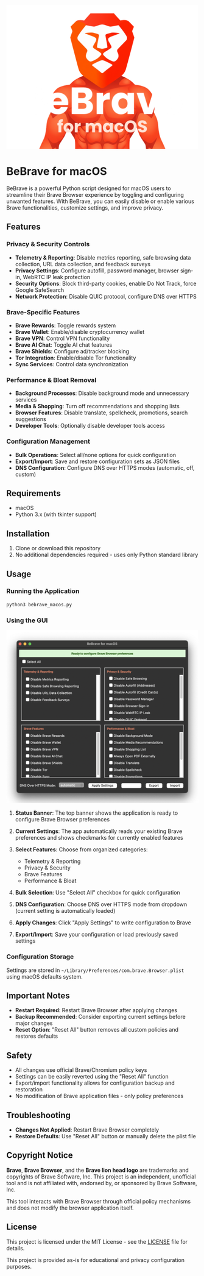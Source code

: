 ![](bebrave.png)

# BeBrave for macOS

BeBrave is a powerful Python script designed for macOS users to streamline their Brave Browser experience by toggling and configuring unwanted features. With BeBrave, you can easily disable or enable various Brave functionalities, customize settings, and improve privacy.

## Features

### Privacy & Security Controls
- **Telemetry & Reporting**: Disable metrics reporting, safe browsing data collection, URL data collection, and feedback surveys
- **Privacy Settings**: Configure autofill, password manager, browser sign-in, WebRTC IP leak protection
- **Security Options**: Block third-party cookies, enable Do Not Track, force Google SafeSearch
- **Network Protection**: Disable QUIC protocol, configure DNS over HTTPS

### Brave-Specific Features
- **Brave Rewards**: Toggle rewards system
- **Brave Wallet**: Enable/disable cryptocurrency wallet
- **Brave VPN**: Control VPN functionality
- **Brave AI Chat**: Toggle AI chat features
- **Brave Shields**: Configure ad/tracker blocking
- **Tor Integration**: Enable/disable Tor functionality
- **Sync Services**: Control data synchronization

### Performance & Bloat Removal
- **Background Processes**: Disable background mode and unnecessary services
- **Media & Shopping**: Turn off recommendations and shopping lists
- **Browser Features**: Disable translate, spellcheck, promotions, search suggestions
- **Developer Tools**: Optionally disable developer tools access

### Configuration Management
- **Bulk Operations**: Select all/none options for quick configuration
- **Export/Import**: Save and restore configuration sets as JSON files
- **DNS Configuration**: Configure DNS over HTTPS modes (automatic, off, custom)

## Requirements

- macOS
- Python 3.x (with tkinter support)

## Installation

1. Clone or download this repository
2. No additional dependencies required - uses only Python standard library

## Usage

### Running the Application

```bash
python3 bebrave_macos.py
```

### Using the GUI

![](screenshot.png)

1. **Status Banner**: The top banner shows the application is ready to configure Brave Browser preferences

2. **Current Settings**: The app automatically reads your existing Brave preferences and shows checkmarks for currently enabled features

3. **Select Features**: Choose from organized categories:
   - Telemetry & Reporting
   - Privacy & Security
   - Brave Features
   - Performance & Bloat

4. **Bulk Selection**: Use "Select All" checkbox for quick configuration

5. **DNS Configuration**: Choose DNS over HTTPS mode from dropdown (current setting is automatically loaded)

6. **Apply Changes**: Click "Apply Settings" to write configuration to Brave

7. **Export/Import**: Save your configuration or load previously saved settings

### Configuration Storage

Settings are stored in `~/Library/Preferences/com.brave.Browser.plist` using macOS defaults system.

## Important Notes

- **Restart Required**: Restart Brave Browser after applying changes
- **Backup Recommended**: Consider exporting current settings before major changes
- **Reset Option**: "Reset All" button removes all custom policies and restores defaults

## Safety

- All changes use official Brave/Chromium policy keys
- Settings can be easily reverted using the "Reset All" function
- Export/import functionality allows for configuration backup and restoration
- No modification of Brave application files - only policy preferences

## Troubleshooting

- **Changes Not Applied**: Restart Brave Browser completely
- **Restore Defaults**: Use "Reset All" button or manually delete the plist file

## Copyright Notice

**Brave**, **Brave Browser**, and the **Brave lion head logo** are trademarks and copyrights of Brave Software, Inc. This project is an independent, unofficial tool and is not affiliated with, endorsed by, or sponsored by Brave Software, Inc.

This tool interacts with Brave Browser through official policy mechanisms and does not modify the browser application itself.

## License

This project is licensed under the MIT License - see the [LICENSE](LICENSE) file for details.

This project is provided as-is for educational and privacy configuration purposes.